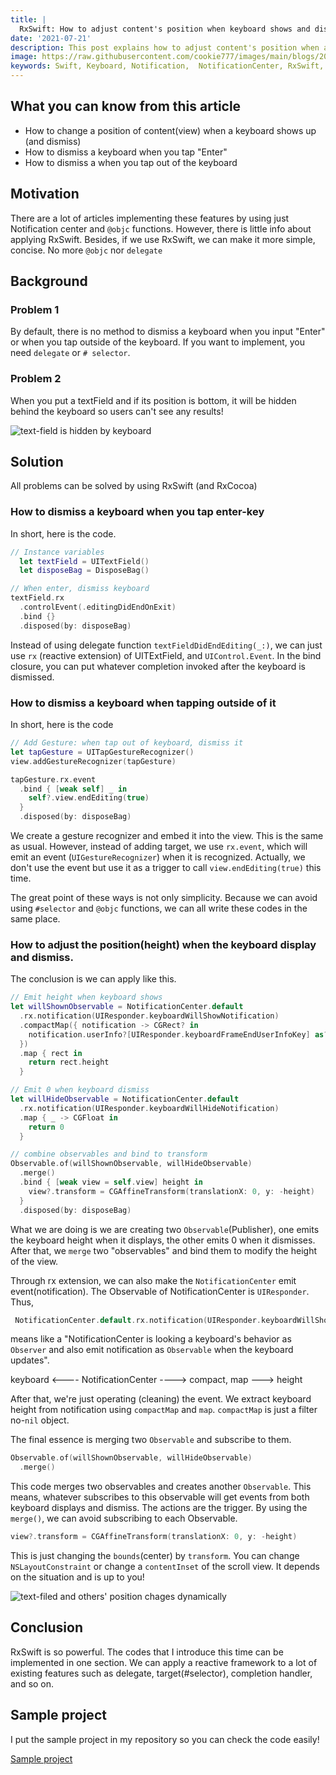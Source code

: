```yaml
---
title: | 
  RxSwift: How to adjust content's position when keyboard shows and dismisses.
date: '2021-07-21'
description: This post explains how to adjust content's position when a keyboard shows and dismisses. It is utilized by RxSwift. The key is creating an associated with UIResponder. This post also explains how to dismiss a keyboard when tapping an enter-key or when tapping outside of the keyboard with RxSwift.
image: https://raw.githubusercontent.com/cookie777/images/main/blogs/2021-07-RxSwift-keyboard-position/thumbnail.png
keywords: Swift, Keyboard, Notification,  NotificationCenter, RxSwift, Observable
---
```


## What you can know from this article

- How to change a position of content(view) when a keyboard shows up (and dismiss)
- How to dismiss a keyboard when you tap "Enter"
- How to dismiss a when you tap out of the keyboard

## Motivation

There are a lot of articles implementing these features by using just Notification center and `@objc` functions. However, there is little info about applying RxSwift. Besides, if we use RxSwift, we can make it more simple, concise. No more `@objc` nor  `delegate`

## Background

### Problem 1

By default, there is no method to dismiss a keyboard when you input "Enter" or when you tap outside of the keyboard. If you want to implement, you need `delegate` or `# selector`.

### Problem 2

When you put a textField and if its position is bottom, it will be hidden behind the keyboard so users can't see any results!

<img class="mobile-screen-capture" src="https://raw.githubusercontent.com/cookie777/images/main/blogs/2021-07-RxSwift-keyboard-position/fixed-position.webp" alt="text-field is hidden by keyboard" />

## Solution

All problems can be solved by using RxSwift (and RxCocoa)

### How to dismiss a keyboard when you tap  enter-key

In short, here is the code.

```swift
// Instance variables
  let textField = UITextField()
  let disposeBag = DisposeBag()
```

```swift
// When enter, dismiss keyboard
textField.rx
  .controlEvent(.editingDidEndOnExit)
  .bind {}
  .disposed(by: disposeBag)
```

Instead of using delegate function `textFieldDidEndEditing(_:)`, we can just use `rx` (reactive extension) of UITExtField, and `UIControl.Event`. In the bind closure, you can put whatever completion invoked after the keyboard is dismissed.

### How to dismiss a keyboard when tapping outside of it

In short, here is the code

```swift
// Add Gesture: when tap out of keyboard, dismiss it
let tapGesture = UITapGestureRecognizer()
view.addGestureRecognizer(tapGesture)

tapGesture.rx.event
  .bind { [weak self] _ in
    self?.view.endEditing(true)
  }
  .disposed(by: disposeBag)
```

We create a gesture recognizer and embed it into the view. This is the same as usual. However, instead of adding target, we use `rx.event`, which will emit an event (`UIGestureRecognizer`) when it is recognized. Actually, we don't use the event but use it as a trigger to call `view.endEditing(true)` this time.

The great point of these ways is not only simplicity. Because we can avoid using `#selector` and `@objc` functions, we can all write these codes in the same place.


### How to adjust the position(height) when the keyboard display and dismiss.

The conclusion is we can apply like this.

```swift
// Emit height when keyboard shows
let willShownObservable = NotificationCenter.default
  .rx.notification(UIResponder.keyboardWillShowNotification)
  .compactMap({ notification -> CGRect? in
    notification.userInfo?[UIResponder.keyboardFrameEndUserInfoKey] as? CGRect
  })
  .map { rect in
    return rect.height
  }

// Emit 0 when keyboard dismiss
let willHideObservable = NotificationCenter.default
  .rx.notification(UIResponder.keyboardWillHideNotification)
  .map { _ -> CGFloat in
    return 0
  }

// combine observables and bind to transform
Observable.of(willShownObservable, willHideObservable)
  .merge()
  .bind { [weak view = self.view] height in
    view?.transform = CGAffineTransform(translationX: 0, y: -height)
  }
  .disposed(by: disposeBag)

```

What we are doing is we are creating two `Observable`(Publisher), one emits the keyboard height when it displays, the other emits 0 when it dismisses. After that, we `merge` two "observables" and bind them to modify the height of the view.

Through rx extension, we can also make the `NotificationCenter` emit event(notification).
The Observable of NotificationCenter is `UIResponder`. Thus,

```swift
 NotificationCenter.default.rx.notification(UIResponder.keyboardWillShowNotification)
```

means like a "NotificationCenter is looking a keyboard's behavior as `Observer` and also emit notification as `Observable` when the keyboard updates".

keyboard <---- NotificationCenter ----> compact, map ---> height

After that, we're just operating (cleaning) the event. We extract keyboard height from notification using `compactMap` and `map`. `compactMap` is just a filter no-`nil` object.

The final essence is merging two `Observable` and subscribe to them.

```swift
Observable.of(willShownObservable, willHideObservable)
  .merge()
```

This code merges two observables and creates another `Observable`. This means, whatever subscribes to this observable will get events from both keyboard displays and dismiss. The actions are the trigger. By using the `merge()`, we can avoid subscribing to each Observable.

```swift
view?.transform = CGAffineTransform(translationX: 0, y: -height)
```

This is just changing the `bounds`(center) by `transform`. You can change `NSLayoutConstraint` or change a `contentInset` of the scroll view. It depends on the situation and is up to you!

<img class="mobile-screen-capture" src="https://raw.githubusercontent.com/cookie777/images/main/blogs/2021-07-RxSwift-keyboard-position/dynamic-position.webp" alt="text-filed and others' position chages dynamically" />


## Conclusion

RxSwift is so powerful. The codes that I introduce this time can be implemented in one section. We can apply a reactive framework to a lot of existing features such as delegate, target(#selector), completion handler, and so on.

## Sample project

I put the sample project in my repository so you can check the code easily!

[Sample project](https://github.com/cookie777/SwiftTips/tree/main/ReactiveKeyboardHeight)

<!-- ref: https://kaushalelsewhere.medium.com/how-to-dismiss-keyboard-in-a-view-controller-of-ios-3b1bfe973ad1 -->